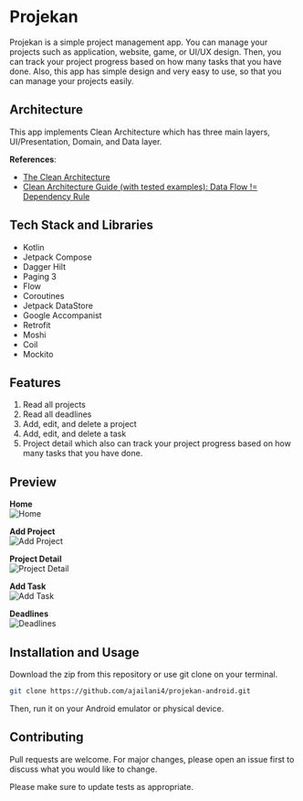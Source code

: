 # Projekan
Projekan is a simple project management app. You can manage your projects such as application, website, game, or UI/UX design. Then, you can track your project progress based on how many tasks that you have done. Also, this app has simple design and very easy to use, so that you can manage your projects easily.

## Architecture
This app implements Clean Architecture which has three main layers, UI/Presentation, Domain, and Data layer.

**References**:
- [The Clean Architecture](https://blog.cleancoder.com/uncle-bob/2012/08/13/the-clean-architecture.html)
- [Clean Architecture Guide (with tested examples): Data Flow != Dependency Rule](https://medium.com/proandroiddev/clean-architecture-data-flow-dependency-rule-615ffdd79e29)

## Tech Stack and Libraries
- Kotlin
- Jetpack Compose
- Dagger Hilt
- Paging 3
- Flow
- Coroutines
- Jetpack DataStore
- Google Accompanist
- Retrofit
- Moshi
- Coil
- Mockito

## Features
1. Read all projects
2. Read all deadlines
3. Add, edit, and delete a project
4. Add, edit, and delete a task
5. Project detail which also can track your project progress based on how many tasks that you have done.

## Preview
**Home**<br/>
![Home](https://res.cloudinary.com/dysojzcqm/image/upload/w_360,h_800/v1670824433/projekan_screenshot/01_atx4wm.jpg)

**Add Project**<br/>
![Add Project](https://res.cloudinary.com/dysojzcqm/image/upload/w_360,h_800/v1670824434/projekan_screenshot/02_ppj6ss.jpg)

**Project Detail**<br/>
![Project Detail](https://res.cloudinary.com/dysojzcqm/image/upload/w_360,h_800/v1670824434/projekan_screenshot/03_x6blbu.jpg)

**Add Task**<br/>
![Add Task](https://res.cloudinary.com/dysojzcqm/image/upload/w_360,h_800/v1670824434/projekan_screenshot/04_r3waxo.jpg)

**Deadlines**<br/>
![Deadlines](https://res.cloudinary.com/dysojzcqm/image/upload/w_360,h_800/v1670824433/projekan_screenshot/05_kjmh9q.jpg)

## Installation and Usage
Download the zip from this repository or use git clone on your terminal.

```bash
git clone https://github.com/ajailani4/projekan-android.git
```
Then, run it on your Android emulator or physical device.

## Contributing
Pull requests are welcome. For major changes, please open an issue first to discuss what you would like to change.

Please make sure to update tests as appropriate.